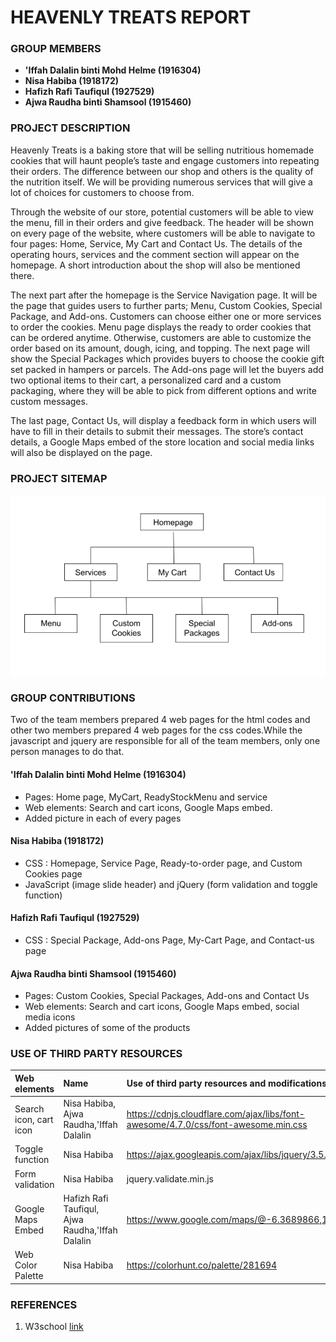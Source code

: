 # HEAVENLY TREATS REPORT

### GROUP MEMBERS
- **'Iffah Dalalin binti Mohd Helme (1916304)**
- **Nisa Habiba (1918172)**
- **Hafizh Rafi Taufiqul (1927529)**
- **Ajwa Raudha binti Shamsool (1915460)**

### PROJECT DESCRIPTION

Heavenly Treats is a baking store that will be selling nutritious homemade cookies that will haunt people’s taste and engage customers into repeating their orders. The difference between our shop and others is the quality of the nutrition itself. We will be providing numerous services that will give a lot of choices for customers to choose from.

Through the website of our store, potential customers will be able to view the menu, fill in their orders and give feedback. The header will be shown on every page of the website, where customers will be able to navigate to four pages: Home, Service, My Cart and Contact Us. The details of the operating hours, services and the comment section will appear on the homepage. A short introduction about the shop will also be mentioned there.

The next part after the homepage is the Service Navigation page. It will be the page that guides users to further parts; Menu, Custom Cookies, Special Package, and Add-ons. Customers can choose either one or more services to order the cookies. Menu page displays the ready to order cookies that can be ordered anytime. Otherwise, customers are able to customize the order based on its amount, dough, icing, and topping. The next page will show the Special Packages which provides buyers to choose the cookie gift set packed in hampers or parcels. The Add-ons page will let the buyers add two optional items to their cart, a personalized card and a custom packaging, where they will be able to pick from different options and write custom messages.

The last page, Contact Us, will display a feedback form in which users will have to fill in their details to submit their messages. The store’s contact details, a Google Maps embed of the store location and social media links will also be displayed on the page.


### PROJECT SITEMAP

![alt text](https://github.com/iffahdalalin/Group-project-Webtech-Group6-/blob/main/sitemap.png?raw=true)


### GROUP CONTRIBUTIONS

Two of the team members prepared 4 web pages for the html codes and other two members prepared 4 web pages for the css codes.While the javascript and jquery are responsible for all of the team members, only one person manages to do that.

#### **'Iffah Dalalin binti Mohd Helme (1916304)**
- Pages: Home page, MyCart, ReadyStockMenu and service 
- Web elements: Search and cart icons, Google Maps embed.
- Added picture in each of every pages 

#### **Nisa Habiba (1918172)**
- CSS : Homepage, Service Page, Ready-to-order page, and Custom Cookies page
- JavaScript (image slide header) and jQuery (form validation and toggle function)

#### **Hafizh Rafi Taufiqul (1927529)**
- CSS : Special Package, Add-ons Page, My-Cart Page, and Contact-us page

#### **Ajwa Raudha binti Shamsool (1915460)**
- Pages: Custom Cookies, Special Packages, Add-ons and Contact Us
- Web elements: Search and cart icons, Google Maps embed, social media icons
- Added pictures of some of the products

### USE OF THIRD PARTY RESOURCES

| Web elements      | Name         | Use of third party resources and modifications (if any) | Modifications (if any)     |
| :---              | :---         | :---                                                    | :---                       |
| Search icon, cart icon           | Nisa Habiba, Ajwa Raudha,'Iffah Dalalin          | https://cdnjs.cloudflare.com/ajax/libs/font-awesome/4.7.0/css/font-awesome.min.css |     
| Toggle function                  | Nisa Habiba                                      | https://ajax.googleapis.com/ajax/libs/jquery/3.5.1/jquery.min.js                   |    
| Form validation                  | Nisa Habiba                                      |jquery.validate.min.js                                                              |    
| Google Maps Embed                | Hafizh Rafi Taufiqul, Ajwa Raudha,'Iffah Dalalin | https://www.google.com/maps/@-6.3689866,106.8768418,15z                            |     
| Web Color Palette                | Nisa Habiba                                      | https://colorhunt.co/palette/281694                                                |    

### REFERENCES
1. W3school
[link](https://www.w3schools.com/css/)
